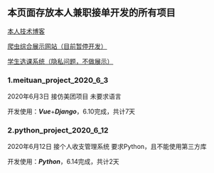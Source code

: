 ## 本页面存放本人兼职接单开发的所有项目

[本人技术博客](https://www.yyqblog.com "杨少博客")

[爬虫综合展示网站（目前暂停开发）](http://spider.yyqblog.com "爬虫综合网站")

[学生选课系统（隐私问题，不做展示）]( "学生选课系统")

### 1.meituan_project_2020_6_3

2020年6月3日 接仿美团项目 未要求语言

开发使用：***Vue***+***Django***，6.10完成，共计7天

### 2.python_project_2020_6_12

2020年6月12日 接个人收支管理系统 要求Python，且不能使用第三方库

开发使用：***Python***，6.14完成，共计2天
